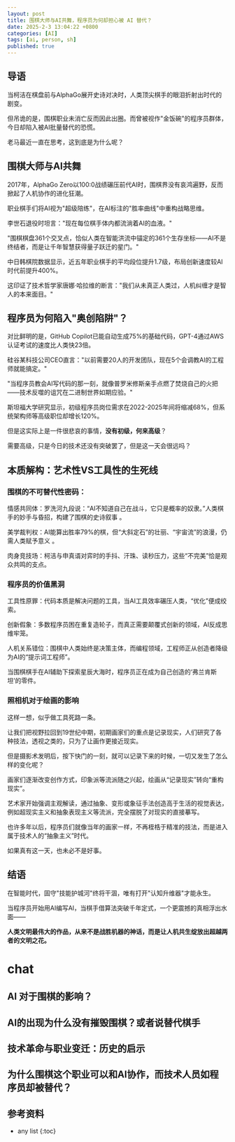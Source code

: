 ```yaml
---
layout: post
title: 围棋大师与AI共舞，程序员为何却担心被 AI 替代？
date: 2025-2-3 13:04:22 +0800
categories: [AI]
tags: [ai, person, sh]
published: true
---
```



## 导语

当柯洁在棋盘前与AlphaGo展开史诗对决时，人类顶尖棋手的眼泪折射出时代的剧变。

但吊诡的是，围棋职业未消亡反而因此出圈。而曾被视作"金饭碗"的程序员群体，今日却陷入被AI批量替代的恐慌。

老马最近一直在思考，这到底是为什么呢？

## 围棋大师与AI共舞

2017年，AlphaGo Zero以100:0战绩碾压前代AI时，围棋界没有哀鸿遍野，反而掀起了人机协作的进化狂潮。

职业棋手们将AI视为"超级陪练"，在AI标注的"胜率曲线"中重构战略思维。

李世石退役时坦言："现在每位棋手体内都流淌着AI的血液。"

"围棋棋盘361个交叉点，恰似人类在智能洪流中锚定的361个生存坐标——AI不是终结者，而是让千年智慧获得量子跃迁的星门。"

中日韩棋院数据显示，近五年职业棋手的平均段位提升1.7级，布局创新速度较AI时代前提升400%。

这印证了技术哲学家唐娜·哈拉维的断言："我们从未真正人类过，人机纠缠才是智人的本来面目。"

## 程序员为何陷入"奥创陷阱"？

对比鲜明的是，GitHub Copilot已能自动生成75%的基础代码，GPT-4通过AWS认证考试的速度比人类快23倍。

硅谷某科技公司CEO直言："以前需要20人的开发团队，现在5个会调教AI的工程师就能搞定。"

"当程序员教会AI写代码的那一刻，就像普罗米修斯亲手点燃了焚烧自己的火把——技术反噬的诅咒在二进制世界如期应验。"

斯坦福大学研究显示，初级程序员岗位需求在2022-2025年间将缩减68%，但系统架构师等高级职位却增长120%。

但是这实际上是一件很悲哀的事情，**没有初级，何来高级**？

需要高级，只是今日的技术还没有突破罢了，但是这一天会很远吗？

## 本质解构：艺术性VS工具性的生死线

### 围棋的不可替代性密码：

情感共同体：罗洗河九段说：“AI不知道自己在战斗，它只是概率的奴隶。”人类棋手的妙手与昏招，构建了围棋的史诗叙事 。

美学裁判权：AI能算出胜率79%的棋，但“大斜定石”的壮丽、“宇宙流”的浪漫，仍需人类赋予意义 。

肉身竞技场：柯洁与申真谞对弈时的手抖、汗珠、读秒压力，这些“不完美”恰是观众共鸣的支点。

### 程序员的价值黑洞

工具性原罪：代码本质是解决问题的工具，当AI工具效率碾压人类，“优化”便成绞索。

创新假象：多数程序员困在重复造轮子，而真正需要颠覆式创新的领域，AI反成思维牢笼。

人机关系错位：围棋中人类始终是决策主体，而编程领域，工程师正从创造者降级为AI的“提示词工程师”。

当围棋棋手在AI辅助下探索星辰大海时，程序员正在成为自己创造的‘弗兰肯斯坦’的零件。

### 照相机对于绘画的影响

这样一想，似乎做工具死路一条。

让我们把视野拉回到19世纪中期，初期画家们的重点是记录现实，人们研究了各种技法，透视之类的，只为了让画作更接近现实。

但是摄影术发明后，按下快门的一刻，就可以记录下来的时候，一切又发生了怎么样的变化呢？

画家们逐渐改变创作方式，印象派等流派随之兴起，绘画从“记录现实”转向“重构现实”。

艺术家开始强调主观解读，通过抽象、变形或象征手法创造高于生活的视觉表达，例如超现实主义和抽象表现主义等流派，完全摆脱了对现实的直接摹写。

也许多年以后，程序员们就像当年的画家一样，不再桎梏于精准的技法，而是进入属于技术人的“抽象主义”时代。

如果真有这一天，也未必不是好事。

## 结语

在智能时代，固守"技能护城河"终将干涸，唯有打开"认知升维器"才能永生。

当程序员开始用AI编写AI，当棋手借算法突破千年定式，一个更震撼的真相浮出水面——  

**人类文明最伟大的作品，从来不是战胜机器的神话，而是让人机共生绽放出超越两者的文明之花。**


# chat

## AI 对于围棋的影响？


## AI的出现为什么没有摧毁围棋？或者说替代棋手

## 技术革命与职业变迁：历史的启示

## 为什么围棋这个职业可以和AI协作，而技术人员如程序员却被替代？

## 参考资料


* any list
{:toc}